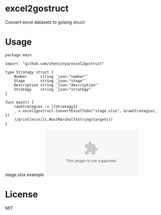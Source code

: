 # excel2gostruct

Convert excel datasets to golang struct 


# Usage
```golang
package main

import 	"github.com/chenjinya/excel2gostruct"

type Strategy struct {
	Number      string `json:"number"`
	Stage       string `json:"stage"`
	Description string `json:"description"`
	Strategy    string `json:"strategy"`
}

func main() {
    rawStrategies := []Strategy{}
    _ = excel2gostruct.ConvertExcelToGo("stage.xlsx", &rawStrategies, 1)
	//println(utils.MustMarshalToString(targets))
}

```

stage.xlsx example
![stage.xlsx](https://github.com/chenjinya/excel2gostruct/raw/master/stage.xlsx)

# License

MIT